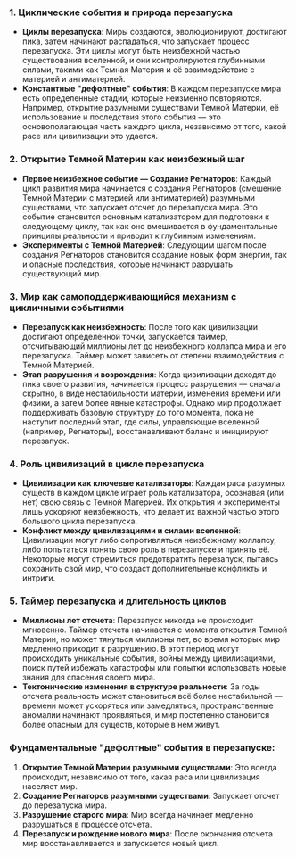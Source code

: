 ### 1. **Циклические события и природа перезапуска**

- **Циклы перезапуска**: Миры создаются, эволюционируют, достигают пика, затем начинают распадаться, что запускает процесс перезапуска. Эти циклы могут быть неизбежной частью существования вселенной, и они контролируются глубинными силами, такими как Темная Материя и её взаимодействие с материей и антиматерией.
- **Константные "дефолтные" события**: В каждом перезапуске мира есть определенные стадии, которые неизменно повторяются. Например, открытие разумными существами Темной Материи, её использование и последствия этого события — это основополагающая часть каждого цикла, независимо от того, какой расе или цивилизации это удается.

### 2. **Открытие Темной Материи как неизбежный шаг**

- **Первое неизбежное событие — Создание Регнаторов**: Каждый цикл развития мира начинается с создания Регнаторов (смешение Темной Материи с материей или антиматерией) разумными существами, что запускает отсчет до перезапуска мира. Это событие становится основным катализатором для подготовки к следующему циклу, так как оно вмешивается в фундаментальные принципы реальности и приводит к глубинным изменениям.
- **Эксперименты с Темной Материей**: Следующим шагом после создания Регнаторов становится создание новых форм энергии, так и опасные последствия, которые начинают разрушать существующий мир.

### 3. **Мир как самоподдерживающийся механизм с цикличными событиями**

- **Перезапуск как неизбежность**: После того как цивилизации достигают определенной точки, запускается таймер, отсчитывающий миллионы лет до неизбежного коллапса мира и его перезапуска. Таймер может зависеть от степени взаимодействия с Темной Материей.
- **Этап разрушения и возрождения**: Когда цивилизации доходят до пика своего развития, начинается процесс разрушения — сначала скрытно, в виде нестабильности материи, изменения времени или физики, а затем более явные катастрофы. Однако мир продолжает поддерживать базовую структуру до того момента, пока не наступит последний этап, где силы, управляющие вселенной (например, Регнаторы), восстанавливают баланс и инициируют перезапуск.

### 4. **Роль цивилизаций в цикле перезапуска**

- **Цивилизации как ключевые катализаторы**: Каждая раса разумных существ в каждом цикле играет роль катализатора, осознавая (или нет) свою связь с Темной Материей. Их открытия и эксперименты лишь ускоряют неизбежность, что делает их важной частью этого большого цикла перезапуска.
- **Конфликт между цивилизациями и силами вселенной**: Цивилизации могут либо сопротивляться неизбежному коллапсу, либо попытаться понять свою роль в перезапуске и принять её. Некоторые могут стремиться предотвратить перезапуск, пытаясь сохранить свой мир, что создаст дополнительные конфликты и интриги.

### 5. **Таймер перезапуска и длительность циклов**

- **Миллионы лет отсчета**: Перезапуск никогда не происходит мгновенно. Таймер отсчета начинается с момента открытия Темной Материи, но может тянуться миллионы лет, во время которых мир медленно приходит к разрушению. В этот период могут происходить уникальные события, войны между цивилизациями, поиск путей избежать катастрофы или попытки использовать новые знания для спасения своего мира.
- **Тектонические изменения в структуре реальности**: За годы отсчета реальность может становиться всё более нестабильной — времени может ускоряться или замедляться, пространственные аномалии начинают проявляться, и мир постепенно становится более опасным для существ, которые в нем живут.

### Фундаментальные "дефолтные" события в перезапуске:

1.  **Открытие Темной Материи разумными существами**: Это всегда происходит, независимо от того, какая раса или цивилизация населяет мир.
2. **Создание Регнаторов разумными существами**:  Запускает отсчет до перезапуска мира.
4. **Разрушение старого мира**: Мир всегда начинает медленно разрушаться в процессе отсчета.
5. **Перезапуск и рождение нового мира**: После окончания отсчета мир восстанавливается и запускается новый цикл.

